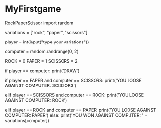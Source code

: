 # MyFirstgame
RockPaperScissor
import random

variations = ["rock", "paper", "scissors"]

player = int(input("type your variations"))

computer = random.randrange(0, 2)

ROCK = 0
PAPER = 1
SCISSORS = 2

if player == computer:
    print('DRAW')

if player == PAPER and computer == SCISSORS:
    print('YOU LOOSE AGAINST COMPUTER: SCISSORS')

elif player == SCISSORS and computer == ROCK:
    print('YOU LOOSE AGAINST COMPUTER: ROCK')

elif player == ROCK and computer == PAPER:
    print('YOU LOOSE AGAINST COMPUTER: PAPER')
else:
    print('YOU WON AGAINST COMPUTER: ' + variations[computer])
